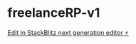 # freelanceRP-v1

[Edit in StackBlitz next generation editor ⚡️](https://stackblitz.com/~/github.com/Manuqueiroz1/freelanceRP-v1)
